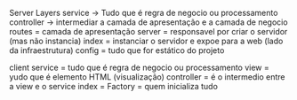 Server Layers
    service -> Tudo que é regra de negocio ou processamento
    controller -> intermediar a camada de apresentação e a camada de negocio
    routes = camada de apresentação
    server = responsavel por criar o servidor (mas não instancia)
    index = instanciar o servidor e expoe para a web (lado da infraestrutura)
    config = tudo que for estático do projeto

client
    service = tudo que é regra  de negocio ou processamento
    view = yudo que é elemento HTML (visualização)
    controller = é o intermedio entre a view e o service
    index = Factory = quem inicializa tudo